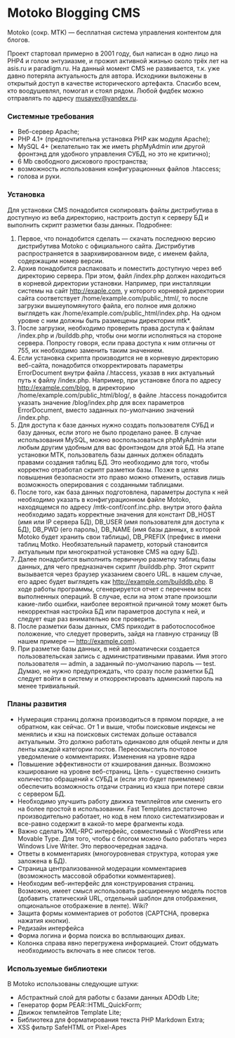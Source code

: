 # Motoko Blogging CMS

Motoko (сокр. MTK) — бесплатная система управления контентом для блогов.

Проект стартовал примерно в 2001 году, был написан в одно лицо на PHP4 и голом энтузиазме, и прожил активной жизнью около трёх лет на asis.ru и paradigm.ru. На данный момент CMS не развивается, т.к. уже давно потеряла актуальность для автора. Исходники выложены в открытый доступ в качестве исторического артефакта. Спасибо всем, кто воодушевлял, помогал и стоял рядом. Любой фидбек можно отправлять по адресу musayev@yandex.ru.

### Системные требования

* Веб-сервер Apache;
* PHP 4.1+ (предпочтительна установка PHP как модуля Apache);
* MySQL 4+ (желательно так же иметь phpMyAdmin или другой фронтэнд для удобного управления СУБД, но это не критично);
* 6 Mb свободного дискового пространства;
* возможность использования конфигурационных файлов .htaccess;
* голова и руки.

### Установка

Для установки CMS понадобится скопировать файлы дистрибутива в доступную из веба директорию, настроить доступ к серверу БД и выполнить скрипт разметки базы данных. Подробнее:

1. Первое, что понадобится сделать — скачать последнюю версию дистрибутива Motoko с официального сайта. Дистрибутив распространяется в заархивированном виде, с именем файла, содержащим номер версии.
1. Архив понадобится распаковать и поместить доступную через веб директорию сервера. При этом, файл /index.php должен находиться в корневой директории установки. Например, при инсталляции системы на сайт http://exaple.com, у которого корневой директории сайта соответствует /home/example.com/public_html/, то после загрузки вышеупомянутого файла, его полное имя должно выглядеть как /home/example.com/public_html/index.php. На одном уровне с ним должны быть размещены директории mtk*.
1. После загрузки, необходимо проверить права доступа к файлам /index.php и /builddb.php, чтобы они могли исполняться на стороне сервера. Попросту говоря, если права доступа к ним отличны от 755, их необходимо заменить таким значением.
1. Если установка скрипта производится не в корневую директорию веб-сайта, понадобится откорректировать параметры ErrorDocument внутри файла /.htaccess, указав в них актуальный путь к файлу /index.php. Например, при установке блога по адресу http://example.com/blog, в директорию /home/example.com/public_html/blog/, в файле .htaccess понадобится указать значение /blog/index.php для всех параметров ErrorDocument, вместо заданных по-умолчанию значений /index.php.
1. Для доступа к базе данных нужно создать пользователя СУБД и базу данных, если этого не было проделано ранее. В случае использования MySQL, можно воспользоваться phpMyAdmin или любым другим удобным для вас фронтэндом для этой БД. На этапе установки MTK, пользователь базы данных должен обладать правами создания таблиц БД. Это необходимо для того, чтобы корректно отработал скрипт разметки базы. Позже в целях повышения безопасности это право можно отменить, оставив лишь возможность оперирования с созданными таблицами.
1. После того, как база данных подготовлена, параметры доступа к ней необходимо указать в конфигурационном файле Motoko, находящемся по адресу /mtk-conf/conf.inc.php. внутри этого файла необходимо задать корректные значения для констант DB_HOST (имя или IP сервера БД), DB_USER (имя пользователя для доступа к БД), DB_PWD (его пароль), DB_NAME (имя базы данных, в которой Motoko будет хранить свои таблицы), DB_PREFIX (префикс в имени таблиц Motko. Необязательный параметр, который становится актуальным при многократной установке CMS на одну БД).
1. Далее понадобится выполнить первичную разметку таблиц базы данных, для чего предназначен скрипт /builddb.php. Этот скрипт вызывается через браузер указанием своего URL. в нашем случае, его адрес будет выглядеть как http://example.com/builddb.php. В ходе работы программы, сгенерируется отчет с перечнем всех выполненных операций. В случае, если на этом этапе произошли какие-либо ошибки, наиболее вероятной причиной тому может быть некорректная настройка БД или параметров доступа к ней, и следует еще раз внимательно все проверить.
1. После разметки базы данных, CMS приходит в работоспособное положение, что следует проверить, зайдя на главную страницу (В нашем примере — http://example.com).
1. При разметке базы данных, в ней автоматически создается пользовательская запись с административными правами. Имя этого пользователя — admin, а заданный по-умолчанию пароль — test. Думаю, не нужно предупреждать, что сразу после разметки БД следует войти в систему и откорректировать админский пароль на менее тривиальный.

### Планы развития

* Нумерация страниц должна производиться в прямом порядке, а не обратном, как сейчас. От 1 и выше, чтобы поисковые индексы не менялись и кэш на поисковых системах дольше оставался актуальным. Это должно работать одинаково для общей ленты и для ленты каждой категории постов.
Переосмыслить почтовое уведомление о комментариях.
Изменения на уровне ядра
* Повышение эффективности от кэширования данных. Возможно кэширование на уровне веб-страниц. Цель - существенно снизить количество обращений к СУБД и (если это будет приемлемо) обеспечить возможность отдачи страниц из кэша при потере связи с сервером БД.
* Необходимо улучшить работу движка темплейтов или сменить его на более простой в использовании. Fast Templates достаточно производительно работает, но код в нем плохо систематизирован и все-равно содержит в какой-то мере фрагменты кода.
* Важно сделать XML-RPC интерфейс, совместимый с WordPress или Movable Type. Для того, чтобы с блогом можно было работать через Windows Live Writer. Это первоочередная задача.
* Ответы в комментариях (многоуровневая структура, которая уже заложена в БД).
* Страница централизованной модерации комментариев (возможность массовой обработки комментариев).
* Необходим веб-интерфейс для конструирования страниц. Возможно, имеет смысл использовать расширенную модель постов (добавить статический URL, отдельный шаблон для отображения, опциональное отображение в ленте). Wiki?
* Защита формы комментариев от роботов (CAPTCHA, проверка нажатия кнопки).
* Редизайн интерфейса
* Форма логина и форма поиска во всплывающих дивах.
* Колонка справа явно перегружена информацией. Стоит обдумать необходимость включать в нее список тегов.

### Используемые библиотеки

В Motoko использованы следующие штуки:

* Абстрактный слой для работы с базами данных ADOdb Lite;
* Генератор форм PEAR::HTML_QuickForm;
* Движок тепмлейтов Template Lite;
* Библиотека для форматирования текста PHP Markdown Extra;
* XSS фильтр SafeHTML от Pixel-Apes
